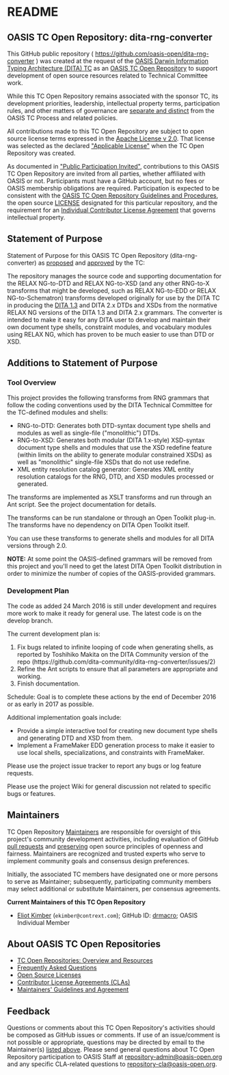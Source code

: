 <!DOCTYPE html>
<html>
  <head>
    <title>OASIS TC Open Repository: dita-rng-converter</title>
  </head>
  <body>
<div>
<h1>README</h1>

<div>
<h2><a id="readme-general">OASIS TC Open Repository: dita-rng-converter</a></h2>

<p>This GitHub public repository ( <a href="https://github.com/oasis-open/dita-rng-converter">https://github.com/oasis-open/dita-rng-converter</a> ) was created at the request of the <a href="https://www.oasis-open.org/committees/dita/">OASIS Darwin Information Typing Architecture (DITA) TC</a> as an <a href="https://www.oasis-open.org/resources/open-repositories/">OASIS TC Open Repository</a> to support development of open source resources related to Technical Committee work.</p>

<p>While this TC Open Repository remains associated with the sponsor TC, its development priorities, leadership, intellectual property terms, participation rules, and other matters of governance are <a href="https://github.com/oasis-open/dita-rng-converter/blob/master/CONTRIBUTING.md#governance-distinct-from-oasis-tc-process">separate and distinct</a> from the OASIS TC Process and related policies.</p>

<p>All contributions made to this TC Open Repository are subject to open source license terms expressed in the <a href="https://www.oasis-open.org/sites/www.oasis-open.org/files/Apache-LICENSE-2.0.txt">Apache License v 2.0</a>.  That license was selected as the declared <a href="https://www.oasis-open.org/resources/open-repositories/licenses">"Applicable License"</a> when the TC Open Repository was created.</p>

<p>As documented in <a href="https://github.com/oasis-open/dita-rng-converter/blob/master/CONTRIBUTING.md#public-participation-invited">"Public Participation Invited"</a>, contributions to this OASIS TC Open Repository are invited from all parties, whether affiliated with OASIS or not.  Participants must have a GitHub account, but no fees or OASIS membership obligations are required.  Participation is expected to be consistent with the <a href="https://www.oasis-open.org/policies-guidelines/open-repositories">OASIS TC Open Repository Guidelines and Procedures</a>, the open source <a href="https://github.com/oasis-open/dita-rng-converter/blob/master/LICENSE">LICENSE</a> designated for this particular repository, and the requirement for an <a href="https://www.oasis-open.org/resources/open-repositories/cla/individual-cla">Individual Contributor License Agreement</a> that governs intellectual property.</p>

</div>

<div>
<h2><a id="purposeStatement">Statement of Purpose</a></h2>

<p>Statement of Purpose for this OASIS TC Open Repository (dita-rng-converter) as <a href="https://lists.oasis-open.org/archives/dita/201601/msg00040.html">proposed</a> and <a href="https://www.oasis-open.org/committees/download.php/57596/minutes20160223.txt">approved</a> by the TC:</p>

<p>The repository manages the source code and supporting documentation for the RELAX NG-to-DTD and
          RELAX NG-to-XSD (and any other RNG-to-X transforms that might be developed, such as RELAX
          NG-to-EDD or RELAX NG-to-Schematron) transforms developed originally for use by the DITA
          TC in producing the <a href="http://docs.oasis-open.org/dita/dita/v1.3/">DITA 1.3</a> and
          DITA 2.x DTDs and XSDs from the normative RELAX NG versions of the DITA 1.3 and DITA 2.x
          grammars. The converter is intended to make it easy for any DITA user to develop and
          maintain their own document type shells, constraint modules, and vocabulary modules using
          RELAX NG, which has proven to be much easier to use than DTD or XSD.</p>

</div>

<div><h2><a id="purposeClarifications">Additions to Statement of Purpose</a></h2>

<div><h3>Tool Overview</h3>
<p>
This project provides the following transforms from RNG grammars that follow the coding conventions used by the DITA Technical Committee for the TC-defined modules and shells:
</p><ul>
<li>RNG-to-DTD: Generates both DTD-syntax document type shells and modules as well as single-file
              ("monolithic") DTDs.</li>
<li>RNG-to-XSD: Generates both modular (DITA 1.x-style) XSD-syntax document type shells and modules
              that use the XSD redefine feature (within limits on the ability to generate modular
              constrained XSDs) as well as "monolithic" single-file XSDs that do not use
              redefine.</li>
<li>XML entity resolution catalog generator: Generates XML entity resolution catalogs for the RNG, DTD, and XSD modules processed or generated.</li>
</ul>
<p>The transforms are implemented as XSLT transforms and run through an Ant script. See the project documentation for details.</p>
<p>The transforms can be run standalone or through an Open Toolkit plug-in. The transforms have no
            dependency on DITA Open Toolkit itself.</p>
<p>You can use these transforms to generate shells and modules for all DITA versions through
            2.0.</p>
<p><b>NOTE:</b> At some point the OASIS-defined grammars will be removed from this project and you'll need to get the latest DITA Open Toolkit 
distribution in order to minimize the number of copies of the OASIS-provided grammars.</p>
</div>
<div><h3>Development Plan</h3>

<p>The code as added 24 March 2016 is still under development and requires more work to make it
ready for general use. The latest code is on the develop branch.</p>
<p>The current development plan is:
</p><ol>
<li>Fix bugs related to infinite looping of code when generating shells, as reported by 
Toshihiko Makita on the DITA Community version of the repo (https://github.com/dita-community/dita-rng-converter/issues/2)</li>
<li>Refine the Ant scripts to ensure that all parameters are appropriate and working.</li>
<li>Finish documentation.</li> 
</ol>
<p>Schedule: Goal is to complete these actions by the end of December 2016 or as early in 2017 as possible.</p>
<p>Additional implementation goals include:
</p><ul>
<li>Provide a simple interactive tool for creating new document type shells and generating DTD and XSD from them.</li>
<li>Implement a FrameMaker EDD generation process to make it easier to use local shells, specializations, and 
constraints with FrameMaker.</li>
</ul>
<p>Please use the project issue tracker to report any bugs or log feature requests.</p>
<p>Please use the project Wiki for general discussion not related to specific bugs or features.</p>
</div><!-- Dev plan -->

</div>

<div>
<h2><a id="maintainers">Maintainers</a></h2>

<p>TC Open Repository <a href="https://www.oasis-open.org/resources/open-repositories/maintainers-guide">Maintainers</a> are responsible for oversight of this project's community development activities, including evaluation of GitHub <a href="https://github.com/oasis-open/dita-rng-converter/blob/master/CONTRIBUTING.md#fork-and-pull-collaboration-model">pull requests</a> and <a href="https://www.oasis-open.org/policies-guidelines/open-repositories#repositoryManagement">preserving</a> open source principles of openness and fairness. Maintainers are recognized and trusted experts who serve to implement community goals and consensus design preferences.</p>

<p>Initially, the associated TC members have designated one or more persons to serve as Maintainer; subsequently, participating community members may select additional or substitute Maintainers, per consensus agreements.</p>

<p><b><a id="currentMaintainers">Current Maintainers of this TC Open Repository</a></b></p>

<ul>
<li><a href="mailto:ekimber@contrext.com">Eliot Kimber</a> (<code>ekimber@contrext.com</code>); GitHub ID: <a href="https://github.com/drmacro">drmacro</a>; OASIS Individual Member</li>
</ul>
</div>

<div><h2><a id="aboutOpenRepos">About OASIS TC Open Repositories</a></h2>

<p><ul>
<li><a href="https://www.oasis-open.org/resources/open-repositories/">TC Open Repositories: Overview and Resources</a></li>
<li><a href="https://www.oasis-open.org/resources/open-repositories/faq">Frequently Asked Questions</a></li>
<li><a href="https://www.oasis-open.org/resources/open-repositories/licenses">Open Source Licenses</a></li>
<li><a href="https://www.oasis-open.org/resources/open-repositories/cla">Contributor License Agreements (CLAs)</a></li>
<li><a href="https://www.oasis-open.org/resources/open-repositories/maintainers-guide">Maintainers' Guidelines and Agreement</a></li>
</ul></p>

</div>

<div><h2><a id="feedback">Feedback</a></h2>

<p>Questions or comments about this TC Open Repository's activities should be composed as GitHub issues or comments. If use of an issue/comment is not possible or appropriate, questions may be directed by email to the Maintainer(s) <a href="#currentMaintainers">listed above</a>.  Please send general questions about TC Open Repository participation to OASIS Staff at <a href="mailto:repository-admin@oasis-open.org">repository-admin@oasis-open.org</a> and any specific CLA-related questions to <a href="mailto:repository-cla@oasis-open.org">repository-cla@oasis-open.org</a>.</p>

</div></div>
  </body></html>
